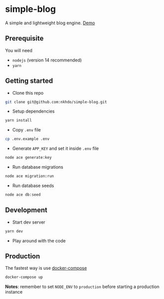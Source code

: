 # simple-blog
A simple and lightweight blog engine. [Demo](https://hoang.do)

## Prerequisite
You will need
- `nodejs` (version 14 recommended)
- `yarn`

## Getting started
- Clone this repo
```bash
git clone git@github.com:nkhdo/simple-blog.git
```
- Setup dependencies
```bash
yarn install
```
- Copy `.env` file
```bash
cp .env.example .env
```
- Generate `APP_KEY` and set it inside `.env` file
```bash
node ace generate:key
```
- Run database migrations
```bash
node ace migration:run
```
- Run database seeds
```bash
node ace db:seed
```

## Development
- Start dev server
```bash
yarn dev
```
- Play around with the code

## Production
The fastest way is use [docker-compose](https://docs.docker.com/compose/)
```bash
docker-compose up
```
**Notes**: remember to set `NODE_ENV` to `production` before starting a production instance
